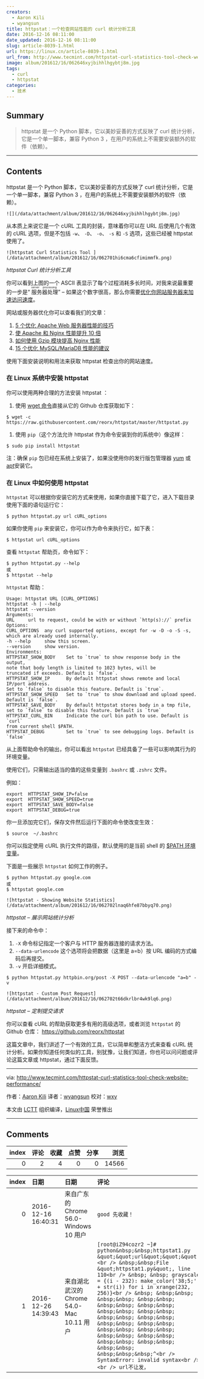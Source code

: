 ```yaml
---
creators:
  - Aaron Kili
  - wyangsun
title: httpstat：一个检查网站性能的 curl 统计分析工具
date: 2016-12-16 08:11:00
date_updated: 2016-12-16 08:11:00
slug: article-8039-1.html
url: https://linux.cn/article-8039-1.html
url_from: http://www.tecmint.com/httpstat-curl-statistics-tool-check-website-performance/
image: album/201612/16/062646xyjbihhlhgybtj8m.jpg
tags:
  - curl
  - httpstat
categories:
  - 技术
---
```


## Summary

> httpstat 是一个 Python 脚本，它以美妙妥善的方式反映了 curl 统计分析，它是一个单一脚本，兼容 Python 3 ，在用户的系统上不需要安装额外的软件（依赖）。

***

<!-- more -->

## Contents

httpstat 是一个 Python 脚本，它以美妙妥善的方式反映了 curl 统计分析，它是一个单一脚本，兼容 Python 3 ，在用户的系统上不需要安装额外的软件（依赖）。

`![](/data/attachment/album/201612/16/062646xyjbihhlhgybtj8m.jpg)`

从本质上来说它是一个 cURL 工具的封装，意味着你可以在 URL 后使用几个有效的 cURL 选项，但是不包括 `-w`、 `-D`、 `-o`、 `-s` 和 `-S` 选项，这些已经被 httpstat 使用了。

`![httpstat Curl Statistics Tool ](/data/attachment/album/201612/16/062701hi6cma6cfimimmfk.png)`

*httpstat Curl 统计分析工具*

你可以看到上图的一个 ASCII 表显示了每个过程消耗多长时间，对我来说最重要的一步是“<ruby> 服务器处理 <rp>  （ </rp> <rt>  server processing </rt> <rp>  ） </rp></ruby>” – 如果这个数字很高，那么你需要[优化你网站服务器来加速访问速度](http://www.tecmint.com/apache-performance-tuning/)。

网站或服务器优化你可以查看我们的文章：

1. [5 个优化 Apache Web 服务器性能的技巧](http://www.tecmint.com/apache-performance-tuning/)
2. [使 Apache 和 Nginx 性能提升 10 倍](http://www.tecmint.com/install-mod_pagespeed-to-boost-apache-nginx-performance/)
3. [如何使用 Gzip 模块提高 Nginx 性能](http://www.tecmint.com/increase-nginx-performance-enable-gzip-compression-module/)
4. [15 个优化 MySQL/MariaDB 性能的建议](https://linux.cn/article-5730-1.html)

使用下面安装说明和用法来获取 httpstat 检查出你的网站速度。

### 在 Linux 系统中安装 httpstat

你可以使用两种合理的方法安装 httpstat ：

1. 使用 [wget 命令](https://linux.cn/article-4129-1.html)直接从它的 Github 仓库获取如下：

```shell
$ wget -c https://raw.githubusercontent.com/reorx/httpstat/master/httpstat.py
```

1. 使用 `pip`（这个方法允许 httpstat 作为命令安装到你的系统中）像这样：

```shell
$ sudo pip install httpstat
```

注：确保 `pip` 包已经在系统上安装了，如果没使用你的发行版包管理器 [yum](https://linux.cn/article-2272-1.html) 或 [apt](https://linux.cn/article-7364-1.html)安装它。

### 在 Linux 中如何使用 httpstat

`httpstat` 可以根据你安装它的方式来使用，如果你直接下载了它，进入下载目录使用下面的语句运行它：

```shell
$ python httpstat.py url cURL_options 
```

如果你使用 `pip` 来安装它，你可以作为命令来执行它，如下表：

```shell
$ httpstat url cURL_options  
```

查看 `httpstat` 帮助页，命令如下：

```shell
$ python httpstat.py --help
或
$ httpstat --help
```

`httpstat` 帮助：

```shell
Usage: httpstat URL [CURL_OPTIONS]
httpstat -h | --help
httpstat --version
Arguments:
URL     url to request, could be with or without `http(s)://` prefix
Options:
CURL_OPTIONS  any curl supported options, except for -w -D -o -S -s,
which are already used internally.
-h --help     show this screen.
--version     show version.
Environments:
HTTPSTAT_SHOW_BODY    Set to `true` to show response body in the output,
note that body length is limited to 1023 bytes, will be
truncated if exceeds. Default is `false`.
HTTPSTAT_SHOW_IP      By default httpstat shows remote and local IP/port address.
Set to `false` to disable this feature. Default is `true`.
HTTPSTAT_SHOW_SPEED   Set to `true` to show download and upload speed.
Default is `false`.
HTTPSTAT_SAVE_BODY    By default httpstat stores body in a tmp file,
set to `false` to disable this feature. Default is `true`
HTTPSTAT_CURL_BIN     Indicate the curl bin path to use. Default is `curl`
from current shell $PATH.
HTTPSTAT_DEBUG        Set to `true` to see debugging logs. Default is `false`
```

从上面帮助命令的输出，你可以看出 `httpstat` 已经具备了一些可以影响其行为的环境变量。

使用它们，只需输出适当的值的这些变量到 `.bashrc` 或 `.zshrc` 文件。

例如：

```shell
export  HTTPSTAT_SHOW_IP=false
export  HTTPSTAT_SHOW_SPEED=true
export  HTTPSTAT_SAVE_BODY=false
export  HTTPSTAT_DEBUG=true
```

你一旦添加完它们，保存文件然后运行下面的命令使改变生效：

```shell
$ source  ~/.bashrc
```

你可以指定使用 cURL 执行文件的路径，默认使用的是当前 shell 的 [$PATH 环境变量](http://www.tecmint.com/set-unset-environment-variables-in-linux/)。

下面是一些展示 `httpstat` 如何工作的例子。

```shell
$ python httpstat.py google.com
或
$ httpstat google.com
```

`![httpstat - Showing Website Statistics](/data/attachment/album/201612/16/062702lnaq6hfe87bbyq70.png)`

*httpstat – 展示网站统计分析*

接下来的命令中：

1. `-X` 命令标记指定一个客户与 HTTP 服务器连接的请求方法。
2. `--data-urlencode` 这个选项将会把数据（这里是 a=b）按 URL 编码的方式编码后再提交。
3. `-v` 开启详细模式。

```shell
$ python httpstat.py httpbin.org/post -X POST --data-urlencode "a=b" -v 
```

`![httpstat - Custom Post Request](/data/attachment/album/201612/16/062702t66dkrlbr4wk9lq6.png)`

*httpstat – 定制提交请求*

你可以查看 cURL 的帮助获取更多有用的高级选项，或者浏览 `httpstat` 的 Github 仓库： <https://github.com/reorx/httpstat>

这篇文章中，我们讲述了一个有效的工具，它以简单和整洁方式来查看 cURL 统计分析。如果你知道任何类似的工具，别犹豫，让我们知道，你也可以问问题或评论这篇文章或 httpstat，通过下面反馈。

---

via: <http://www.tecmint.com/httpstat-curl-statistics-tool-check-website-performance/>

作者：[Aaron Kili](http://www.tecmint.com/author/aaronkili/) 译者：[wyangsun](https://github.com/wyangsun) 校对：[wxy](https://github.com/wxy)

本文由 [LCTT](https://github.com/LCTT/TranslateProject) 组织编译，[Linux中国](https://linux.cn/) 荣誉推出

***

## Comments


|   index |   评论 |   收藏 |   点赞 |   分享 |   浏览 |
|--------:|-------:|-------:|-------:|-------:|-------:|
|       0 |      2 |      4 |      0 |      0 |  14566 |

|   index | 日期                | 日期                                      | 评论                                                                                                                                                                                                                                                                                                                                                                                                                                                                                                                                                                                       |
|--------:|:--------------------|:------------------------------------------|:-------------------------------------------------------------------------------------------------------------------------------------------------------------------------------------------------------------------------------------------------------------------------------------------------------------------------------------------------------------------------------------------------------------------------------------------------------------------------------------------------------------------------------------------------------------------------------------------|
|       0 | 2016-12-16 16:40:31 | 来自广东的 Chrome 56.0-Windows 10 用户    | `good 先收藏！`                                                                                                                                                                                                                                                                                                                                                                                                                                                                                                                                                                            |
|       1 | 2016-12-26 14:39:43 | 来自湖北武汉的 Chrome 54.0-Mac 10.11 用户 | `[root@iZ94cozr2 ~]# python&nbsp;&nbsp;httpstat1.py &quot;&quot;url&quot;&quot;&quot;<br /> &nbsp;&nbsp;File &quot;httpstat1.py&quot;, line 110<br /> &nbsp; &nbsp; grayscale = {(i - 232): make_color('38;5;' + str(i)) for i in xrange(232, 256)}<br /> &nbsp; &nbsp;&nbsp; &nbsp;&nbsp; &nbsp;&nbsp; &nbsp;&nbsp; &nbsp;&nbsp; &nbsp;&nbsp; &nbsp;&nbsp; &nbsp;&nbsp; &nbsp;&nbsp; &nbsp;&nbsp; &nbsp;&nbsp; &nbsp;&nbsp; &nbsp;&nbsp; &nbsp;&nbsp; &nbsp;&nbsp; &nbsp;&nbsp; &nbsp;&nbsp; &nbsp;&nbsp; &nbsp;&nbsp;&nbsp;^<br /> SyntaxError: invalid syntax<br /> <br /> url不让发，` |
